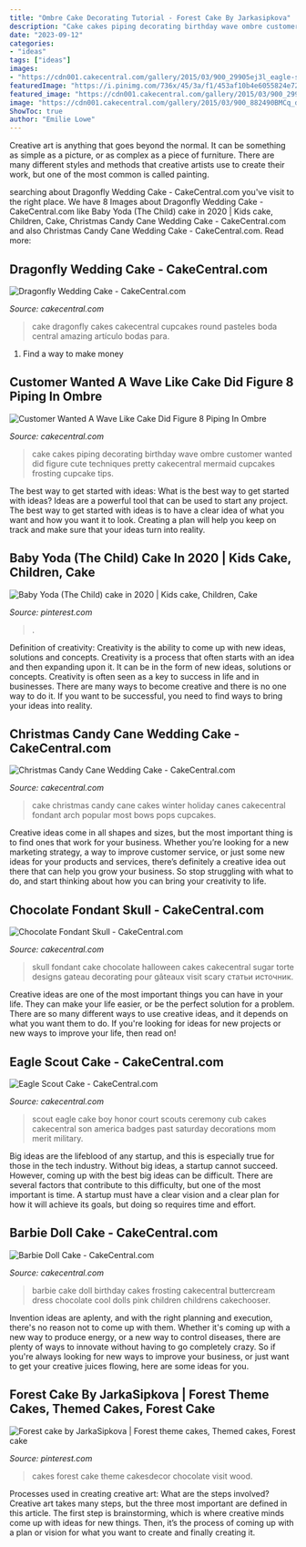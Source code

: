 ```yaml
---
title: "Ombre Cake Decorating Tutorial - Forest Cake By Jarkasipkova"
description: "Cake cakes piping decorating birthday wave ombre customer wanted did figure cute techniques pretty cakecentral mermaid cupcakes frosting cupcake tips"
date: "2023-09-12"
categories:
- "ideas"
tags: ["ideas"]
images:
- "https://cdn001.cakecentral.com/gallery/2015/03/900_29905ej3l_eagle-scout-cake.jpg"
featuredImage: "https://i.pinimg.com/736x/45/3a/f1/453af10b4e6055824e72b3f84747f8af.jpg"
featured_image: "https://cdn001.cakecentral.com/gallery/2015/03/900_29905ej3l_eagle-scout-cake.jpg"
image: "https://cdn001.cakecentral.com/gallery/2015/03/900_882490BMCq_dragonfly-wedding-cake.jpg"
ShowToc: true
author: "Emilie Lowe"
---
```



Creative art is anything that goes beyond the normal. It can be something as simple as a picture, or as complex as a piece of furniture. There are many different styles and methods that creative artists use to create their work, but one of the most common is called painting.

	

		
searching about Dragonfly Wedding Cake - CakeCentral.com you've visit to the right place. We have 8 Images about Dragonfly Wedding Cake - CakeCentral.com like Baby Yoda (The Child) cake in 2020 | Kids cake, Children, Cake, Christmas Candy Cane Wedding Cake - CakeCentral.com and also Christmas Candy Cane Wedding Cake - CakeCentral.com. Read more:
		
    
## Dragonfly Wedding Cake - CakeCentral.com

<img loading=lazy src="https://cdn001.cakecentral.com/gallery/2015/03/900_882490BMCq_dragonfly-wedding-cake.jpg" onerror="this.onerror=null;this.src='https://tse4.mm.bing.net/th?id=OIP.IuL6HdFIAet4RFIlon8qTAHaLH&amp;pid=15.1';" alt="Dragonfly Wedding Cake - CakeCentral.com">

_Source: cakecentral.com_

>cake dragonfly cakes cakecentral cupcakes round pasteles boda central amazing artículo bodas para. 

	

1. Find a way to make money 

    
## Customer Wanted A Wave Like Cake Did Figure 8 Piping In Ombre

<img loading=lazy src="https://cdn001.cakecentral.com/gallery/2015/03/900_9264938gHU_customer-wanted-a-wave-like-cake-did-figure-8-piping-in-ombre.jpg" onerror="this.onerror=null;this.src='https://tse1.mm.bing.net/th?id=OIP.J1hlHtGVNtOpLmOnnqoxlgHaJ4&amp;pid=15.1';" alt="Customer Wanted A Wave Like Cake Did Figure 8 Piping In Ombre">

_Source: cakecentral.com_

>cake cakes piping decorating birthday wave ombre customer wanted did figure cute techniques pretty cakecentral mermaid cupcakes frosting cupcake tips. 

	

The best way to get started with ideas: What is the best way to get started with ideas?
Ideas are a powerful tool that can be used to start any project. The best way to get started with ideas is to have a clear idea of what you want and how you want it to look. Creating a plan will help you keep on track and make sure that your ideas turn into reality.

    
## Baby Yoda (The Child) Cake In 2020 | Kids Cake, Children, Cake

<img loading=lazy src="https://i.pinimg.com/736x/45/3a/f1/453af10b4e6055824e72b3f84747f8af.jpg" onerror="this.onerror=null;this.src='https://tse4.mm.bing.net/th?id=OIP.Zyf59_Zvb1BbP4IiaGCeawHaJ3&amp;pid=15.1';" alt="Baby Yoda (The Child) cake in 2020 | Kids cake, Children, Cake">

_Source: pinterest.com_

>. 

	

Definition of creativity: Creativity is the ability to come up with new ideas, solutions and concepts.
Creativity is a process that often starts with an idea and then expanding upon it. It can be in the form of new ideas, solutions or concepts. Creativity is often seen as a key to success in life and in businesses. There are many ways to become creative and there is no one way to do it. If you want to be successful, you need to find ways to bring your ideas into reality.

    
## Christmas Candy Cane Wedding Cake - CakeCentral.com

<img loading=lazy src="https://cdn001.cakecentral.com/gallery/2015/03/900_835732toPU_christmas-candy-cane-wedding-cake.jpg" onerror="this.onerror=null;this.src='https://tse1.mm.bing.net/th?id=OIP.02mqbPmK4DxRUPjKVxhQPwHaJ4&amp;pid=15.1';" alt="Christmas Candy Cane Wedding Cake - CakeCentral.com">

_Source: cakecentral.com_

>cake christmas candy cane cakes winter holiday canes cakecentral fondant arch popular most bows pops cupcakes. 

	

Creative ideas come in all shapes and sizes, but the most important thing is to find ones that work for your business. Whether you’re looking for a new marketing strategy, a way to improve customer service, or just some new ideas for your products and services, there’s definitely a creative idea out there that can help you grow your business. So stop struggling with what to do, and start thinking about how you can bring your creativity to life.

    
## Chocolate Fondant Skull - CakeCentral.com

<img loading=lazy src="http://cdn001.cakecentral.com/gallery/2015/03/900_891644NHkE_chocolate-fondant-skull.jpg" onerror="this.onerror=null;this.src='https://tse2.mm.bing.net/th?id=OIP.Gev_XUyIFXmeRei0KacmIwHaJ4&amp;pid=15.1';" alt="Chocolate Fondant Skull - CakeCentral.com">

_Source: cakecentral.com_

>skull fondant cake chocolate halloween cakes cakecentral sugar torte designs gateau decorating pour gâteaux visit scary статьи источник. 

	

Creative ideas are one of the most important things you can have in your life. They can make your life easier, or be the perfect solution for a problem. There are so many different ways to use creative ideas, and it depends on what you want them to do. If you're looking for ideas for new projects or new ways to improve your life, then read on!

    
## Eagle Scout Cake - CakeCentral.com

<img loading=lazy src="https://cdn001.cakecentral.com/gallery/2015/03/900_29905ej3l_eagle-scout-cake.jpg" onerror="this.onerror=null;this.src='https://tse3.mm.bing.net/th?id=OIP.9I1uYFUj0eA50Amq0GHW5gHaNI&amp;pid=15.1';" alt="Eagle Scout Cake - CakeCentral.com">

_Source: cakecentral.com_

>scout eagle cake boy honor court scouts ceremony cub cakes cakecentral son america badges past saturday decorations mom merit military. 

	

Big ideas are the lifeblood of any startup, and this is especially true for those in the tech industry. Without big ideas, a startup cannot succeed. However, coming up with the best big ideas can be difficult. There are several factors that contribute to this difficulty, but one of the most important is time. A startup must have a clear vision and a clear plan for how it will achieve its goals, but doing so requires time and effort.

    
## Barbie Doll Cake - CakeCentral.com

<img loading=lazy src="https://cdn001.cakecentral.com/gallery/2015/03/900_716392eUal_barbie-doll-cake.jpg" onerror="this.onerror=null;this.src='https://tse1.mm.bing.net/th?id=OIP.A_m7zvoErAeVihlAhi7WMwHaJ4&amp;pid=15.1';" alt="Barbie Doll Cake - CakeCentral.com">

_Source: cakecentral.com_

>barbie cake doll birthday cakes frosting cakecentral buttercream dress chocolate cool dolls pink children childrens cakechooser. 

	

Invention ideas are aplenty, and with the right planning and execution, there's no reason not to come up with them. Whether it's coming up with a new way to produce energy, or a new way to control diseases, there are plenty of ways to innovate without having to go completely crazy. So if you're always looking for new ways to improve your business, or just want to get your creative juices flowing, here are some ideas for you.

    
## Forest Cake By JarkaSipkova | Forest Theme Cakes, Themed Cakes, Forest Cake

<img loading=lazy src="https://i.pinimg.com/736x/37/58/d1/3758d1b8062de96a250e7354aa9e16d3.jpg" onerror="this.onerror=null;this.src='https://tse4.mm.bing.net/th?id=OIP.T1mQmBkItmIxalEXK07pGAHaLJ&amp;pid=15.1';" alt="Forest cake by JarkaSipkova | Forest theme cakes, Themed cakes, Forest cake">

_Source: pinterest.com_

>cakes forest cake theme cakesdecor chocolate visit wood. 

	

Processes used in creating creative art: What are the steps involved?
Creative art takes many steps, but the three most important are defined in this article. The first step is brainstorming, which is where creative minds come up with ideas for new things. Then, it’s the process of coming up with a plan or vision for what you want to create and finally creating it.

